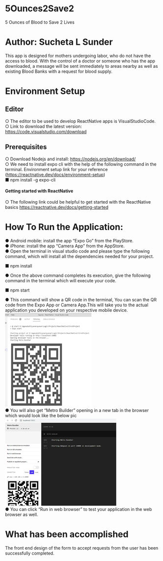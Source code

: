 # 5Ounces2Save2
5 Ounces of Blood to Save 2 Lives
# Author: Sucheta L Sunder
This app is designed for mothers undergoing labor, who do not have the access to blood. With the control of a doctor or someone who has the app downloaded, a message will be 
sent immediately to areas nearby as well as existing Blood Banks with a request for blood supply.

# Environment Setup
## Editor
○	The editor to be used to develop ReactNative apps is VisualStudioCode. <br />
○	Link to download the latest version: https://code.visualstudio.com/download <br />
## Prerequisites
○	Download Nodejs and install: https://nodejs.org/en/download/ <br />
○	We need to install expo cli with the help of the following command in the terminal. Environment setup link for your reference (https://reactnative.dev/docs/environment-setup) <br />
■	npm install -g expo-cli
<br />
#### Getting started with ReactNative 
○	The following link could be helpful to get started with the ReactNative basics https://reactnative.dev/docs/getting-started <br />

# How To Run the Application: 
●	Android mobile: install the app “Expo Go” from the PlayStore.<br />
●	iPhone: install the app “Camera App” from the AppStore. <br />
●	Open the terminal in visual studio code and please type the following command, which will install all the dependencies needed for your project.<br />

■ npm install <br />

●	Once the above command completes its execution, give the following command in the terminal which will execute your code. <br />

■ npm start <br />

●	This command will show a QR code in the terminal, You can scan the QR code from the Expo App or Camera App.This will take you to the actual application you developed on your respective mobile device. <br />
![Screenshot](QRCode.png) <br />
●	You will also get “Metro Builder” opening in a new tab in the browser which would look like the below pic </br>
![Screenshot](MetroBuilder.png) </br>
●	You can click “Run in web browser” to test your application in the web browser as well. <br />

# What has been accomplished
The front end design of the form to accept requests from the user has been successfully completed. <br/>
</br>
